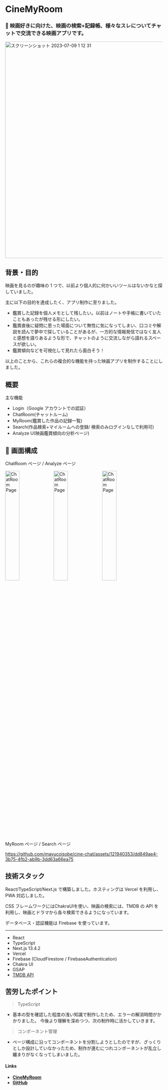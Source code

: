 # CineMyRoom
### 🧞 映画好きに向けた、映画の検索+記録帳、様々なスレについてチャットで交流できる映画アプリです。

<img width="693" alt="スクリーンショット 2023-07-09 1 12 31" src="https://github.com/mayucoisobe/cine-chat/assets/121940353/408f207f-3b49-4d49-b6aa-aa978a306184">

## 背景・目的

映画を見るのが趣味の 1 つで、以前より個人的に何かいいツールはないかなと探していました。 

主に以下の目的を達成したく、アプリ制作に至りました。

- 鑑賞した記録を個人メモとして残したい。以前はノートや手帳に書いていたこともあったが残せる形にしたい。
- 鑑賞直後に疑問に思った場面について無性に気になってしまい、口コミや解説を読んで夢中で探していることがあるが、一方的な情報発信ではなく友人と感想を語りあるような形で、チャットのように交流しながら語れるスペースが欲しい。
- 鑑賞傾向などを可視化して見れたら面白そう！

以上のことから、これらの複合的な機能を持った映画アプリを制作することにしました。

## 概要

主な機能

- Login（Google アカウントでの認証）
- ChatRoom(チャットルーム)
- MyRoom(鑑賞した作品の記録一覧)
- Search(作品検索+マイルームへの登録/ 検索のみログインなしで利用可)
- Analyze U(映画鑑賞傾向の分析ページ)

## 🚀 画面構成　
ChatRoom ページ / Analyze ページ

<img src="https://github.com/mayucoisobe/cine-chat/assets/121940353/39b516eb-026c-4964-b1d0-044972aa05f4" alt="ChatRoom Page" width='30%'>
<img src="https://github.com/mayucoisobe/cine-chat/assets/121940353/7f63d0fd-f74c-4d21-8a8d-6cb41e7e8119" alt="ChatRoom Page" width='30%'>
<img src="https://github.com/mayucoisobe/cine-chat/assets/121940353/d7abd884-a8b0-4a54-b543-8f12c64dfbcc" alt="ChatRoom Page" width='30%'>

MyRoom ページ / Search ページ

https://github.com/mayucoisobe/cine-chat/assets/121940353/dd849ae4-3b75-4fb2-ab9b-3dd63a66ea75





## 技術スタック
React/TypeScript/Next.js で構築しました。ホスティングは Vercel を利用し、PWA 対応しました。

CSS フレームワークにはChakraUIを使い、映画の検索には、TMDB の API を利用し、映画とドラマから各々検索できるようになっています。 

データベース・認証機能は Firebase を使っています。

---
- React
- TypeScript
- Next.js 13.4.2
- Vercel
- Firebase (CloudFirestore / FirebaseAuthentication)
- Chakra UI
- GSAP
- [TMDB API](https://developer.themoviedb.org/docs) 


## 苦労したポイント
> TypeScript

- 基本の型を確認した程度の浅い知識で制作したため、エラーの解消時間がかかりました。
  今後より理解を深めつつ、次の制作時に活かしていきます。

> コンポーネント管理

- ページ構成に沿ってコンポーネントを分割しようとしたのですが、ざっくりとしか設計していなかったため、制作が進むにつれコンポーネントが乱立し纏まりがなくなってしまいました。

#### Links

- [**CineMyRoom**](https://cinemyroom.vercel.app/)
- [**GitHub**](https://github.com/mayucoisobe/cine-chat)



